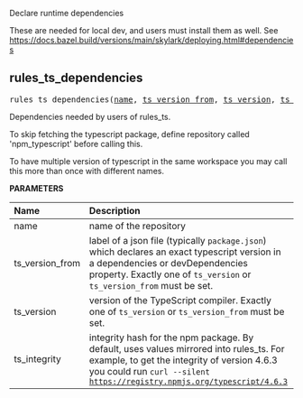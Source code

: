 <!-- Generated with Stardoc: http://skydoc.bazel.build -->

Declare runtime dependencies

These are needed for local dev, and users must install them as well.
See https://docs.bazel.build/versions/main/skylark/deploying.html#dependencies


<a id="#rules_ts_dependencies"></a>

## rules_ts_dependencies

<pre>
rules_ts_dependencies(<a href="#rules_ts_dependencies-name">name</a>, <a href="#rules_ts_dependencies-ts_version_from">ts_version_from</a>, <a href="#rules_ts_dependencies-ts_version">ts_version</a>, <a href="#rules_ts_dependencies-ts_integrity">ts_integrity</a>)
</pre>

Dependencies needed by users of rules_ts.

To skip fetching the typescript package, define repository called 'npm_typescript' before calling this.

To have multiple version of typescript in the same workspace you may call this more than once with different names.


**PARAMETERS**


| Name  | Description | Default Value |
| :------------- | :------------- | :------------- |
| <a id="rules_ts_dependencies-name"></a>name |  name of the repository   |  <code>"npm_typescript"</code> |
| <a id="rules_ts_dependencies-ts_version_from"></a>ts_version_from |  label of a json file (typically <code>package.json</code>) which declares an exact typescript version in a dependencies or devDependencies property. Exactly one of <code>ts_version</code> or <code>ts_version_from</code> must be set.   |  <code>None</code> |
| <a id="rules_ts_dependencies-ts_version"></a>ts_version |  version of the TypeScript compiler. Exactly one of <code>ts_version</code> or <code>ts_version_from</code> must be set.   |  <code>None</code> |
| <a id="rules_ts_dependencies-ts_integrity"></a>ts_integrity |  integrity hash for the npm package. By default, uses values mirrored into rules_ts. For example, to get the integrity of version 4.6.3 you could run <code>curl --silent https://registry.npmjs.org/typescript/4.6.3 | jq -r '.dist.integrity'</code>   |  <code>None</code> |


